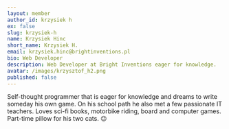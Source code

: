```yaml
---
layout: member
author_id: krzysiek h
ex: false
slug: krzysiek-h
name: Krzysiek Hinc
short_name: Krzysiek H.
email: krzysiek.hinc@brightinventions.pl
bio: Web Developer
description: Web Developer at Bright Inventions eager for knowledge.
avatar: /images/krzysztof_h2.png
published: false
---
```

Self-thought programmer that is eager for knowledge and dreams to write someday his own game. On his school path he also met a few passionate IT teachers. Loves sci-fi books, motorbike riding, board and computer games. Part-time pillow for his two cats. 😉